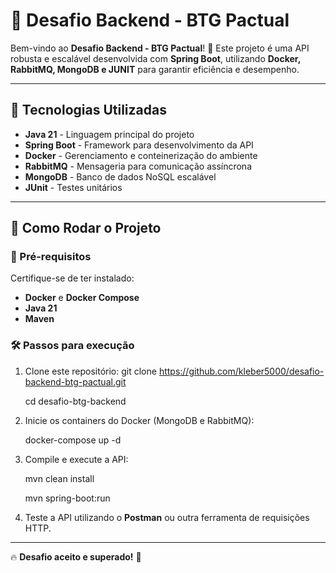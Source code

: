 # 🏦 Desafio Backend - BTG Pactual

Bem-vindo ao **Desafio Backend - BTG Pactual**! 🚀
Este projeto é uma API robusta e escalável desenvolvida com **Spring Boot**, utilizando **Docker, RabbitMQ, MongoDB e JUNIT** para garantir eficiência e desempenho. 

---

## 🌟 Tecnologias Utilizadas

- **Java 21** - Linguagem principal do projeto
- **Spring Boot** - Framework para desenvolvimento da API
- **Docker** - Gerenciamento e conteinerização do ambiente
- **RabbitMQ** - Mensageria para comunicação assíncrona
- **MongoDB** - Banco de dados NoSQL escalável
- **JUnit** - Testes unitários

---

## 🚀 Como Rodar o Projeto

### 📌 Pré-requisitos

Certifique-se de ter instalado:
- **Docker** e **Docker Compose**
- **Java 21**
- **Maven**

### 🛠️ Passos para execução

1. Clone este repositório:
   git clone https://github.com/kleber5000/desafio-backend-btg-pactual.git

   cd desafio-btg-backend


3. Inicie os containers do Docker (MongoDB e RabbitMQ):
 
   docker-compose up -d


4. Compile e execute a API:

   mvn clean install

   mvn spring-boot:run


6. Teste a API utilizando o **Postman** ou outra ferramenta de requisições HTTP.

---

🔥 **Desafio aceito e superado!** 🚀


